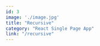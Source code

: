 ```yaml
---
id: 3
image: './image.jpg'
title: "Recursive"
category: "React Single Page App"
link: "/recursive"
---
```


